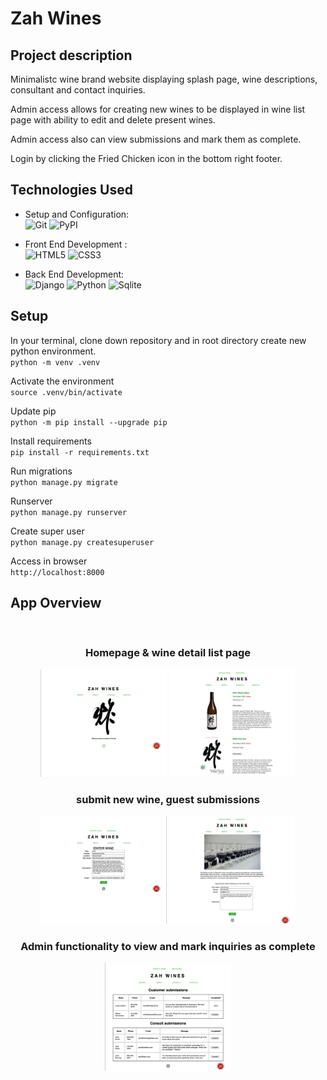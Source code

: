 # Zah Wines

## Project description
Minimalistc wine brand website displaying splash page, wine descriptions, consultant and contact inquiries.<br/>

Admin access allows for creating new wines to be displayed in wine list page with ability to edit and delete present wines.<br/>

Admin access also can view submissions and mark them as complete.

Login by clicking the Fried Chicken icon in the bottom right footer.

## Technologies Used

- Setup and Configuration: \
![Git](https://img.shields.io/badge/git-%23F05033.svg?style=for-the-badge&logo=git&logoColor=white)
![PyPI](https://img.shields.io/badge/PYPI-%231572B6.svg?style=for-the-badge&logo=pypi&logoColor=white)
<!--[NPM](https://img.shields.io/badge/NPM-%23000000.svg?style=for-the-badge&logo=npm&logoColor=white)-->


- Front End Development : \
![HTML5](https://img.shields.io/badge/html5-%23E34F26.svg?style=for-the-badge&logo=html5&logoColor=white)
![CSS3](https://img.shields.io/badge/css3-%231572B6.svg?style=for-the-badge&logo=css3&logoColor=white)

- Back End Development: \
![Django](https://img.shields.io/badge/Django-092E20?style=for-the-badge&logo=django&logoColor=white)
![Python](https://img.shields.io/badge/Python-3776AB?style=for-the-badge&logo=python&logoColor=white)
![Sqlite](https://img.shields.io/badge/SQLite-07405E?style=for-the-badge&logo=sqlite&logoColor=white)


## Setup

In your terminal, clone down repository and in root directory create new python environment.<br />
`python -m venv .venv`

Activate the environment<br />
`source .venv/bin/activate`

Update pip<br />
`python -m pip install --upgrade pip`

Install requirements<br />
`pip install -r requirements.txt`

Run migrations<br />
`python manage.py migrate`

Runserver<br />
`python manage.py runserver`

Create super user<br />
`python manage.py createsuperuser`

Access in browser <br />
`http://localhost:8000`

## App Overview

<div align="center"><br />
    <h3 align="center">Homepage & wine detail list page</h3>
  <img src="https://raw.githubusercontent.com/jeelason/zah-wines/main/ss/z-1.png" alt="homepage" width='40%'/>
  <img src="https://raw.githubusercontent.com/jeelason/zah-wines/main/ss/z-2.png" alt="wine list" width='40%'/><br />
    <h3 align="center">submit new wine, guest submissions</h3>
  <img src="https://raw.githubusercontent.com/jeelason/zah-wines/main/ss/z-3.png" alt="wine form" width='40%' />
    <img src="https://raw.githubusercontent.com/jeelason/zah-wines/main/ss/z-4.png" alt="admin-tasks" width='40%' /><br />
    <h3 align="center">Admin functionality to view and mark inquiries as complete</h3>
    <img src="https://raw.githubusercontent.com/jeelason/zah-wines/main/ss/z-5.png" alt="admin-tasks" width='40%' /><br />
  </div>
   
